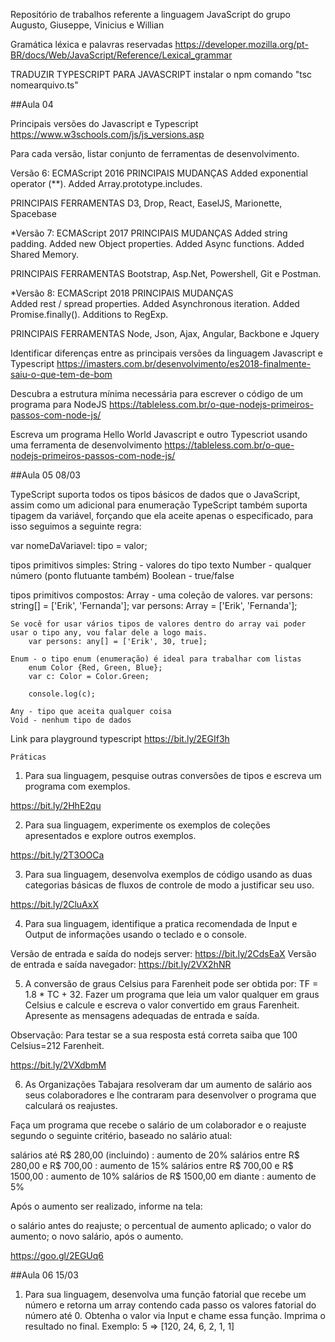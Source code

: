 Repositório de trabalhos referente a linguagem JavaScript do grupo Augusto, Giuseppe, Vinicius e Willian

Gramática léxica e palavras reservadas
https://developer.mozilla.org/pt-BR/docs/Web/JavaScript/Reference/Lexical_grammar

TRADUZIR TYPESCRIPT PARA JAVASCRIPT
instalar o npm
comando "tsc nomearquivo.ts"

##Aula 04

Principais versões do Javascript e Typescript
https://www.w3schools.com/js/js_versions.asp

Para cada versão, listar conjunto de ferramentas de desenvolvimento.

Versão 6: ECMAScript 2016
PRINCIPAIS MUDANÇAS
    Added exponential operator (**).
    Added Array.prototype.includes.

PRINCIPAIS FERRAMENTAS
    D3, Drop, React, EaselJS, Marionette, Spacebase  


*Versão 7: ECMAScript 2017
PRINCIPAIS MUDANÇAS
    Added string padding.
    Added new Object properties.
    Added Async functions.
    Added Shared Memory.

PRINCIPAIS FERRAMENTAS
    Bootstrap, Asp.Net, Powershell, Git e Postman.


*Versão 8: ECMAScript 2018
PRINCIPAIS MUDANÇAS    
    Added rest / spread properties.
    Added Asynchronous iteration.
    Added Promise.finally().
    Additions to RegExp.

PRINCIPAIS FERRAMENTAS
    Node, Json, Ajax, Angular, Backbone e Jquery

Identificar diferenças entre as principais versões da linguagem Javascript e Typescript
https://imasters.com.br/desenvolvimento/es2018-finalmente-saiu-o-que-tem-de-bom

Descubra a estrutura mínima necessária para escrever o código de um programa para NodeJS
https://tableless.com.br/o-que-nodejs-primeiros-passos-com-node-js/

Escreva um programa Hello World Javascript e outro Typescriot usando uma ferramenta de desenvolvimento
https://tableless.com.br/o-que-nodejs-primeiros-passos-com-node-js/

##Aula 05 08/03

TypeScript suporta todos os tipos básicos de dados que o JavaScript, assim como um adicional para enumeração
TypeScript também suporta tipagem da variável, forçando que ela aceite apenas o especificado, para isso seguimos a seguinte regra:

var nomeDaVariavel: tipo = valor;

tipos primitivos simples:
    String - valores do tipo texto
    Number - qualquer número (ponto flutuante também)
    Boolean - true/false

tipos primitivos compostos:
    Array - uma coleção de valores.
        var persons: string[] = ['Erik', 'Fernanda'];
        var persons: Array<string> = ['Erik', 'Fernanda'];

    Se você for usar vários tipos de valores dentro do array vai poder usar o tipo any, vou falar dele a logo mais.
        var persons: any[] = ['Erik', 30, true];

    Enum - o tipo enum (enumeração) é ideal para trabalhar com listas
        enum Color {Red, Green, Blue};
        var c: Color = Color.Green;

        console.log(c);

    Any - tipo que aceita qualquer coisa
    Void - nenhum tipo de dados


Link para playground typescript
https://bit.ly/2EGIf3h


    Práticas

1. Para sua linguagem, pesquise outras conversões de tipos e escreva um programa com exemplos.

https://bit.ly/2HhE2qu

2. Para sua linguagem, experimente os exemplos de coleções apresentados e explore outros exemplos.

https://bit.ly/2T3OOCa

3. Para sua linguagem, desenvolva exemplos de código usando as duas categorias básicas de fluxos de controle de modo a justificar seu uso.

https://bit.ly/2CluAxX

4. Para sua linguagem, identifique a pratica recomendada de Input e Output de informações usando o teclado e o console.

Versão de entrada e saída do nodejs server: https://bit.ly/2CdsEaX
Versão de entrada e saída navegador: https://bit.ly/2VX2hNR


5. A conversão de graus Celsius para Farenheit pode ser obtida por: TF = 1.8 * TC + 32. Fazer um programa que leia um valor qualquer em graus Celsius e calcule e escreva o valor convertido em graus Farenheit. Apresente as mensagens adequadas de entrada e saída.

Observação: Para testar se a sua resposta está correta saiba que 100 Celsius=212 Farenheit.

https://bit.ly/2VXdbmM

6. As Organizações Tabajara resolveram dar um aumento de salário aos seus colaboradores e
lhe contraram para desenvolver o programa que calculará os reajustes.

Faça um programa que recebe o salário de um colaborador e o reajuste segundo o seguinte
critério, baseado no salário atual:

salários até R$ 280,00 (incluindo) : aumento de 20%
salários entre R$ 280,00 e R$ 700,00 : aumento de 15%
salários entre R$ 700,00 e R$ 1500,00 : aumento de 10%
salários de R$ 1500,00 em diante : aumento de 5%

Após o aumento ser realizado, informe na tela:

o salário antes do reajuste;
o percentual de aumento aplicado;
o valor do aumento;
o novo salário, após o aumento.

https://goo.gl/2EGUq6

##Aula 06 15/03

1. Para sua linguagem, desenvolva uma função fatorial que recebe um número e retorna um array contendo cada passo os valores fatorial do número até 0. Obtenha o valor via Input e chame essa função. Imprima o resultado no final. Exemplo:
5 => [120, 24, 6, 2, 1, 1]

